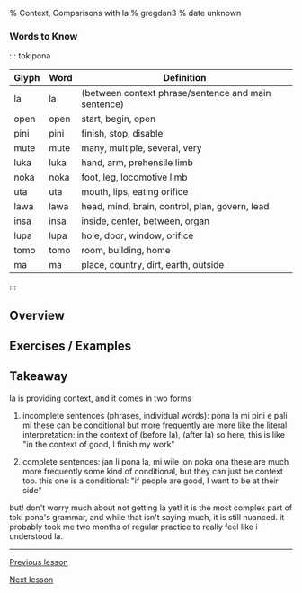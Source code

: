 % Context, Comparisons with la
% gregdan3
% date unknown

### Words to Know

::: tokipona

| Glyph | Word | Definition                                          |
| ----- | ---- | --------------------------------------------------- |
| la    | la   | (between context phrase/sentence and main sentence) |
| open  | open | start, begin, open                                  |
| pini  | pini | finish, stop, disable                               |
| mute  | mute | many, multiple, several, very                       |
| luka  | luka | hand, arm, prehensile limb                          |
| noka  | noka | foot, leg, locomotive limb                          |
| uta   | uta  | mouth, lips, eating orifice                         |
| lawa  | lawa | head, mind, brain, control, plan, govern, lead      |
| insa  | insa | inside, center, between, organ                      |
| lupa  | lupa | hole, door, window, orifice                         |
| tomo  | tomo | room, building, home                                |
| ma    | ma   | place, country, dirt, earth, outside                |

:::

## Overview

## Exercises / Examples

## Takeaway

la is providing context, and it comes in two forms

1. incomplete sentences (phrases, individual words):
   pona la mi pini e pali mi
   these can be conditional but more frequently are more like the literal interpretation: in the context of (before la), (after la)
   so here, this is like "in the context of good, I finish my work"

2. complete sentences:
   jan li pona la, mi wile lon poka ona
   these are much more frequently some kind of conditional, but they can just be context too. this one is a conditional:
   "if people are good, I want to be at their side"

but! don't worry much about not getting la yet! it is the most complex part of toki pona's grammar, and while that isn't saying much, it is still nuanced. it probably took me two months of regular practice to really feel like i understood la.

---

[Previous lesson](./preps.html)

[Next lesson](./seme.html)
